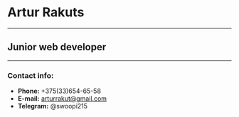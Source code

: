 # Artur Rakuts
***
## Junior web developer
***
### Contact info:
* **Phone:** +375(33)654-65-58
* **E-mail:** arturrakut@gmail.com
* **Telegram:** @swoopi215
